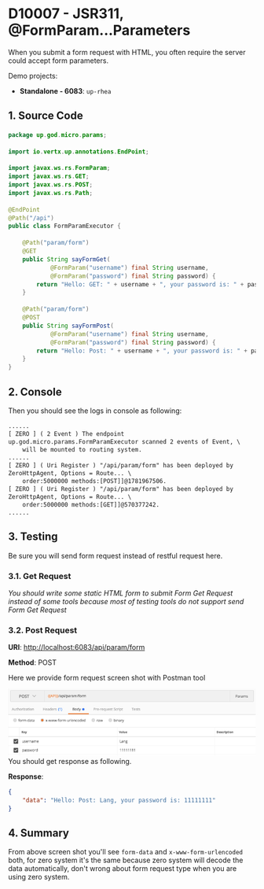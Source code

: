 # D10007 - JSR311, @FormParam...Parameters

When you submit a form request with HTML, you often require the server could accept form parameters.

Demo projects:

* **Standalone - 6083**: `up-rhea`

## 1. Source Code

```java
package up.god.micro.params;

import io.vertx.up.annotations.EndPoint;

import javax.ws.rs.FormParam;
import javax.ws.rs.GET;
import javax.ws.rs.POST;
import javax.ws.rs.Path;

@EndPoint
@Path("/api")
public class FormParamExecutor {

    @Path("param/form")
    @GET
    public String sayFormGet(
            @FormParam("username") final String username,
            @FormParam("password") final String password) {
        return "Hello: GET: " + username + ", your password is: " + password;
    }

    @Path("param/form")
    @POST
    public String sayFormPost(
            @FormParam("username") final String username,
            @FormParam("password") final String password) {
        return "Hello: Post: " + username + ", your password is: " + password;
    }
}
```

## 2. Console

Then you should see the logs in console as following:

```shell
......
[ ZERO ] ( 2 Event ) The endpoint up.god.micro.params.FormParamExecutor scanned 2 events of Event, \
    will be mounted to routing system.
......
[ ZERO ] ( Uri Register ) "/api/param/form" has been deployed by ZeroHttpAgent, Options = Route... \
    order:5000000 methods:[POST]]@1781967506.
[ ZERO ] ( Uri Register ) "/api/param/form" has been deployed by ZeroHttpAgent, Options = Route... \
    order:5000000 methods:[GET]]@570377242.
......
```

## 3. Testing

Be sure you will send form request instead of restful request here.

### 3.1. Get Request

_You should write some static HTML form to submit Form Get Request instead of some tools because most of testing tools do not support send Form Get Request_

### 3.2. Post Request

**URI**: [http://localhost:6083/api/param/form](http://localhost:6083/api/param/form)

**Method**: POST

Here we provide form request screen shot with Postman tool

![](/doc/image/form-request.png)You should get response as following.

**Response**:

```json
{
    "data": "Hello: Post: Lang, your password is: 11111111"
}
```

## 4. Summary

From above screen shot you'll see `form-data` and `x-www-form-urlencoded` both, for zero system it's the same because zero system will decode the data automatically, don't wrong about form request type when you are using zero system.

